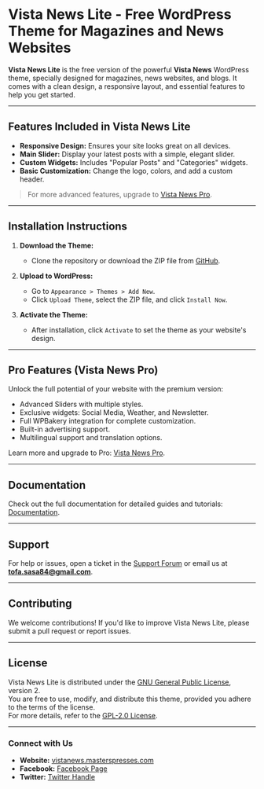 # Vista News Lite - Free WordPress Theme for Magazines and News Websites

**Vista News Lite** is the free version of the powerful **Vista News** WordPress theme, specially designed for magazines, news websites, and blogs. It comes with a clean design, a responsive layout, and essential features to help you get started.

---

## Features Included in Vista News Lite
- **Responsive Design:** Ensures your site looks great on all devices.
- **Main Slider:** Display your latest posts with a simple, elegant slider.
- **Custom Widgets:** Includes "Popular Posts" and "Categories" widgets.
- **Basic Customization:** Change the logo, colors, and add a custom header.

> For more advanced features, upgrade to [Vista News Pro](https://www.templatemonster.com/wordpress-themes/vista-news-the-ultimate-wordpress-theme-for-magazines-and-news-websites-466140.html?_gl=1*he3wza*_gcl_au*mtcxotkwmzg0my4xnzmyndg3mdy0*_ga*mtm1oti0nja3lje3mzi0odcwnje.*_ga_ftpyegt5ly*mtczmjy4otayns4xoc4xlje3mzi2odkwnzkuni4wlja.).

---

## Installation Instructions

1. **Download the Theme:**
   - Clone the repository or download the ZIP file from [GitHub](https://github.com/mustafaabdo09/Vista-Free).

2. **Upload to WordPress:**
   - Go to `Appearance > Themes > Add New`.
   - Click `Upload Theme`, select the ZIP file, and click `Install Now`.

3. **Activate the Theme:**
   - After installation, click `Activate` to set the theme as your website's design.

---

## Pro Features (Vista News Pro)
Unlock the full potential of your website with the premium version:
- Advanced Sliders with multiple styles.
- Exclusive widgets: Social Media, Weather, and Newsletter.
- Full WPBakery integration for complete customization.
- Built-in advertising support.
- Multilingual support and translation options.

Learn more and upgrade to Pro: [Vista News Pro](https://www.templatemonster.com/wordpress-themes/vista-news-the-ultimate-wordpress-theme-for-magazines-and-news-websites-466140.html?_gl=1*fz7c4c*_gcl_au*mtcxotkwmzg0my4xnzmyndg3mdy0*_ga*mtm1oti0nja3lje3mzi0odcwnje.*_ga_ftpyegt5ly*mtczmjy4otayns4xoc4wlje3mzi2odkwmjuunjaumc4w).

---

## Documentation
Check out the full documentation for detailed guides and tutorials: [Documentation](https://vistanews.masterspresses.com/theme-documentation/).

---

## Support
For help or issues, open a ticket in the [Support Forum](https://your-site.com/support) or email us at **tofa.sasa84@gmail.com**.


---

## Contributing
We welcome contributions! If you'd like to improve Vista News Lite, please submit a pull request or report issues.

---

## License
Vista News Lite is distributed under the [GNU General Public License](https://www.gnu.org/licenses/gpl-3.0.html), version 2.  
You are free to use, modify, and distribute this theme, provided you adhere to the terms of the license.  
For more details, refer to the [GPL-2.0 License](https://opensource.org/licenses/GPL-2.0).


---

### Connect with Us
- **Website:** [vistanews.masterspresses.com](https://vistanews.masterspresses.com/)
- **Facebook:** [Facebook Page](https://www.facebook.com/mustafaabdo09)
- **Twitter:** [Twitter Handle](https://x.com/hubwebz)
